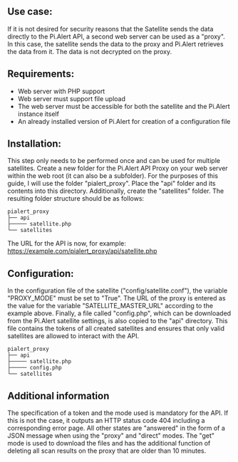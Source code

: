 ## Use case:
If it is not desired for security reasons that the Satellite sends the data directly to the Pi.Alert API, a second web server can be used as a "proxy". 
In this case, the satellite sends the data to the proxy and Pi.Alert retrieves the data from it. The data is not decrypted on the proxy.

## Requirements:

- Web server with PHP support
- Web server must support file upload
- The web server must be accessible for both the satellite and the Pi.Alert instance itself
- An already installed version of Pi.Alert for creation of a configuration file

## Installation:

This step only needs to be performed once and can be used for multiple satellites.
Create a new folder for the Pi.Alert API Proxy on your web server within the web root (it can also be a subfolder). For the purposes of this guide, 
I will use the folder "pialert_proxy". Place the "api" folder and its contents into this directory. Additionally, create the "satellites" folder.
The resulting folder structure should be as follows:

```
pialert_proxy
├── api
├───── satellite.php
└── satellites
```

The URL for the API is now, for example: https://example.com/pialert_proxy/api/satellite.php

## Configuration:
In the configuration file of the satellite ("config/satellite.conf"), the variable "PROXY_MODE" must be set to "True". The URL of the proxy is entered
as the value for the variable "SATELLITE_MASTER_URL" according to the example above. Finally, a file called "config.php", which can be downloaded from 
the Pi.Alert satellite settings, is also copied to the "api" directory. This file contains the tokens of all created satellites and ensures that only 
valid satellites are allowed to interact with the API.

```
pialert_proxy
├── api
├───── satellite.php
├───── config.php
└── satellites
```

## Additional information

The specification of a token and the mode used is mandatory for the API. If this is not the case, it outputs an HTTP status code 404 including a 
corresponding error page. All other states are "answered" in the form of a JSON message when using the "proxy" and "direct" modes. The "get" mode is 
used to download the files and has the additional function of deleting all scan results on the proxy that are older than 10 minutes.
